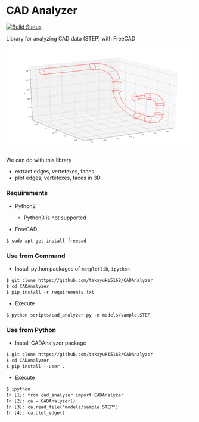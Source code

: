 CAD Analyzer
============

[![Build Status](https://travis-ci.org/takayuki5168/CADAnalyzer.svg?branch=master)](https://travis-ci.com/takayuki5168/CADAnalyzer/)

Library for analyzing CAD data (STEP) with FreeCAD

![sample1](figs/sample1.png)

We can do with this library
- extract edges, vertetexes, faces
- plot edges, vertetexes, faces in 3D

### Requirements
- Python2
    - Python3 is not supported
    
- FreeCAD
```
$ sudo apt-get install freecad
```

### Use from Command
- Install python packages of `matplotlib`, `ipython`
```
$ git clone https://github.com/takayuki5168/CADAnalyzer
$ cd CADAnalyzer
$ pip install -r requirements.txt
```
- Execute
```
$ python scripts/cad_analyzer.py -m models/sample.STEP
```

### Use from Python
- Install CADAnalyzer package
```
$ git clone https://github.com/takayuki5168/CADAnalyzer
$ cd CADAnalyzer
$ pip install --user .
```

- Execute
```
$ ipython
In [1]: from cad_analyzer import CADAnalyzer
In [2]: ca = CADAnalyzer()
In [3]: ca.read_file("models/sample.STEP")
In [4]: ca.plot_edge()